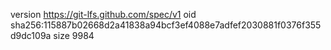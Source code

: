 version https://git-lfs.github.com/spec/v1
oid sha256:115887b02668d2a41838a94bcf3ef4088e7adfef2030881f0376f355d9dc109a
size 9984
